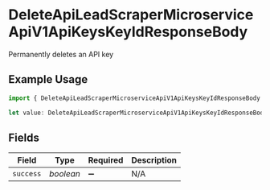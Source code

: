 # DeleteApiLeadScraperMicroserviceApiV1ApiKeysKeyIdResponseBody

Permanently deletes an API key

## Example Usage

```typescript
import { DeleteApiLeadScraperMicroserviceApiV1ApiKeysKeyIdResponseBody } from "oppulence-backend-sdk/models/operations";

let value: DeleteApiLeadScraperMicroserviceApiV1ApiKeysKeyIdResponseBody = {};
```

## Fields

| Field              | Type               | Required           | Description        |
| ------------------ | ------------------ | ------------------ | ------------------ |
| `success`          | *boolean*          | :heavy_minus_sign: | N/A                |